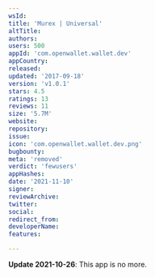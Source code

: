 ```yaml
---
wsId: 
title: 'Murex | Universal'
altTitle: 
authors: 
users: 500
appId: 'com.openwallet.wallet.dev'
appCountry: 
released: 
updated: '2017-09-18'
version: 'v1.0.1'
stars: 4.5
ratings: 13
reviews: 11
size: '5.7M'
website: 
repository: 
issue: 
icon: 'com.openwallet.wallet.dev.png'
bugbounty: 
meta: 'removed'
verdict: 'fewusers'
appHashes: 
date: '2021-11-10'
signer: 
reviewArchive: 
twitter: 
social: 
redirect_from: 
developerName: 
features: 

---
```


**Update 2021-10-26**: This app is no more.

